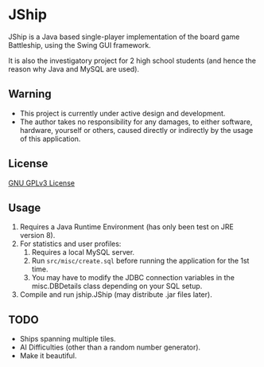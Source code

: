 # JShip

JShip is a Java based single-player implementation of the board game Battleship, using the Swing GUI framework.

It is also the investigatory project for 2 high school students (and hence the reason why Java and MySQL are used).

## Warning
 * This project is currently under active design and development.
 * The author takes no responsibility for any damages, to either software, hardware, yourself or others, caused directly or indirectly by the usage of this application.

## License
[GNU GPLv3 License](http://www.gnu.org/licenses/gpl.html "The GNU General Public License v3.0 - GNU Project - Free Software Foundation")

## Usage
1. Requires a Java Runtime Environment (has only been test on JRE version 8).
2. For statistics and user profiles:
	1. Requires a local MySQL server.
	2. Run ```src/misc/create.sql``` before running the application for the 1st time.
	3. You may have to modify the JDBC connection variables in the misc.DBDetails class depending on your SQL setup.
3. Compile and run jship.JShip (may distribute .jar files later).

## TODO
* Ships spanning multiple tiles.
* AI Difficulties (other than a random number generator).
* Make it beautiful.
